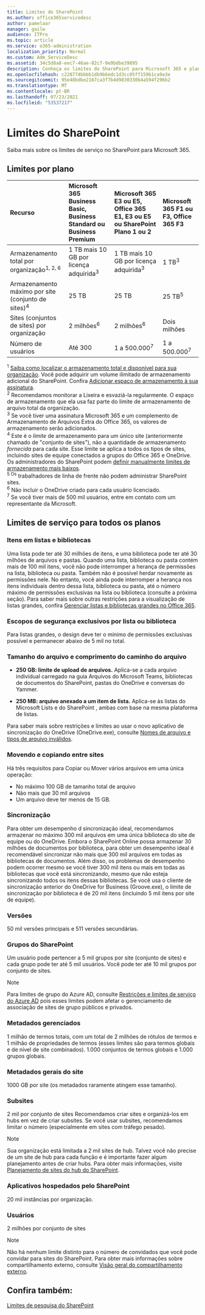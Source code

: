 ```yaml
---
title: Limites do SharePoint
ms.author: office365servicedesc
author: pamelaar
manager: gailw
audience: ITPro
ms.topic: article
ms.service: o365-administration
localization_priority: Normal
ms.custom: Adm_ServiceDesc
ms.assetid: 34c5d8a8-eec7-46ae-82c7-9e9bdbe39895
description: Conheça os limites do SharePoint para Microsoft 365 e planos autônomos.
ms.openlocfilehash: c228774bbbb1db9b6edc1d3cc05ff159b1ca9a3e
ms.sourcegitcommit: 95e48bdbe2167ca3f7b4d9830330b4a594f296b2
ms.translationtype: MT
ms.contentlocale: pt-BR
ms.lasthandoff: 07/23/2021
ms.locfileid: "53537217"
---
```

# <a name="sharepoint-limits"></a>Limites do SharePoint

Saiba mais sobre os limites de serviço no SharePoint para Microsoft 365.
  
## <a name="limits-by-plan"></a>Limites por plano 

| Recurso | Microsoft 365 Business Basic, Business Standard ou Business Premium | Microsoft 365 E3 ou E5, Office 365 E1, E3 ou E5 ou SharePoint Plano 1 ou 2 | Microsoft 365 F1 ou F3, Office 365 F3 |
|:-----|:-----|:-----|:-----|
|Armazenamento total por organização<sup>1, 2, 6</sup> <br/> |1 TB mais 10 GB por licença adquirida<sup>3</sup>  <br/> |1 TB mais 10 GB por licença adquirida<sup>3</sup> <br/> |1 TB<sup>3</sup> <br/> |
|Armazenamento máximo por site (conjunto de sites)<sup>4</sup><br/> |25 TB <br/> |25 TB <br/> |25 TB<sup>5</sup> <br/> |
|Sites (conjuntos de sites) por organização  <br/> |2 milhões<sup>6</sup> <br/> |2 milhões<sup>6</sup> <br/> |Dois milhões<br/> |
|Número de usuários  <br/> |Até 300  <br/> |1 a 500.000<sup>7</sup> <br/> |1 a 500.000<sup>7</sup> <br/> |
   
<sup>1</sup> [Saiba como localizar o armazenamento total e disponível para sua organização](/sharepoint/manage-site-collection-storage-limits). Você pode adquirir um volume ilimitado de armazenamento adicional do SharePoint. Confira [Adicionar espaço de armazenamento à sua assinatura](/office365/admin/subscriptions-and-billing/add-storage-space). 
<br/><sup>2</sup> Recomendamos monitorar a Lixeira e esvaziá-la regularmente. O espaço de armazenamento que ela usa faz parte do limite de armazenamento de arquivo total da organização. 
<br/> <sup>3</sup> Se você tiver uma assinatura Microsoft 365 e um complemento de Armazenamento de Arquivos Extra do Office 365, os valores de armazenamento serão adicionados. 
<br/> <sup>4</sup> Este é o *limite* de armazenamento para um único site (anteriormente chamado de "conjunto de sites"), não a quantidade de armazenamento *fornecida* para cada site. Esse limite se aplica a todos os tipos de sites, incluindo sites de equipe conectados a grupos do Office 365 e OneDrive. Os administradores do SharePoint podem [definir manualmente limites de armazenamento mais baixos](/sharepoint/manage-site-collection-storage-limits#manage-individual-site-storage-limits). 
<br/> <sup>5 Os</sup> trabalhadores de linha de frente não podem administrar SharePoint sites. 
<br/> <sup>6</sup> Não incluir o OneDrive criado para cada usuário licenciado. 
<br/> <sup>7</sup> Se você tiver mais de 500 mil usuários, entre em contato com um representante da Microsoft. 
  
## <a name="service-limits-for-all-plans"></a>Limites de serviço para todos os planos

### <a name="items-in-lists-and-libraries"></a>Itens em listas e bibliotecas

Uma lista pode ter até 30 milhões de itens, e uma biblioteca pode ter até 30 milhões de arquivos e pastas. Quando uma lista, biblioteca ou pasta contém mais de 100 mil itens, você não pode interromper a herança de permissões na lista, biblioteca ou pasta. Também não é possível herdar novamente as permissões nele. No entanto, você ainda pode interromper a herança nos itens individuais dentro dessa lista, biblioteca ou pasta, até o número máximo de permissões exclusivas na lista ou biblioteca (consulte a próxima seção). Para saber mais sobre outras restrições para a visualização de listas grandes, confira [Gerenciar listas e bibliotecas grandes no Office 365](https://support.office.com/article/b4038448-ec0e-49b7-b853-679d3d8fb784).

### <a name="unique-security-scopes-per-list-or-library"></a>Escopos de segurança exclusivos por lista ou biblioteca

Para listas grandes, o design deve ter o mínimo de permissões exclusivas possível e permanecer abaixo de 5 mil no total.

### <a name="file-size-and-file-path-length"></a>Tamanho do arquivo e comprimento do caminho do arquivo

- **250 GB: limite de upload de arquivos.** Aplica-se a cada arquivo individual carregado na guia Arquivos do Microsoft Teams, bibliotecas de documentos do SharePoint, pastas do OneDrive e conversas do Yammer.

- **250 MB: arquivo anexado a um item de lista.** Aplica-se às listas do Microsoft Lists e do SharePoint , ambas com base na mesma plataforma de listas.

Para saber mais sobre restrições e limites ao usar o novo aplicativo de sincronização do OneDrive (OneDrive.exe), consulte [Nomes de arquivo e tipos de arquivo inválidos](https://support.office.com/article/64883a5d-228e-48f5-b3d2-eb39e07630fa).

### <a name="moving-and-copying-across-sites"></a>Movendo e copiando entre sites

Há três requisitos para Copiar ou Mover vários arquivos em uma única operação:

- No máximo 100 GB de tamanho total de arquivo
- Não mais que 30 mil arquivos
- Um arquivo deve ter menos de 15 GB.

### <a name="sync"></a>Sincronização

Para obter um desempenho d sincronização ideal, recomendamos armazenar no máximo 300 mil arquivos em uma única biblioteca do site de equipe ou do OneDrive. Embora o SharePoint Online possa armazenar 30 milhões de documentos por biblioteca, para obter um desempenho ideal é recomendável sincronizar não mais que 300 mil arquivos em todas as bibliotecas de documentos. Além disso, os problemas de desempenho podem ocorrer mesmo se você tiver 300 mil itens ou mais em todas as bibliotecas que você está sincronizando, mesmo que não esteja sincronizando todos os itens dessas bibliotecas. Se você usa o cliente de sincronização anterior do OneDrive for Business (Groove.exe), o limite de sincronização por biblioteca é de 20 mil itens (incluindo 5 mil itens por site de equipe).

### <a name="versions"></a>Versões

50 mil versões principais e 511 versões secundárias.

### <a name="sharepoint-groups"></a>Grupos do SharePoint

Um usuário pode pertencer a 5 mil grupos por site (conjunto de sites) e cada grupo pode ter até 5 mil usuários. Você pode ter até 10 mil grupos por conjunto de sites.

> [!NOTE]
> Para limites de grupo do Azure AD, consulte [Restrições e limites de serviço do Azure AD](/azure/active-directory/users-groups-roles/directory-service-limits-restrictions) pois esses limites podem afetar o gerenciamento de associação de sites de grupo públicos e privados.

### <a name="managed-metadata"></a>Metadados gerenciados

1 milhão de termos totais, com um total de 2 milhões de rótulos de termos e 1 milhão de propriedades de termos (esses limites são para termos globais e de nível de site combinados). 1.000 conjuntos de termos globais e 1.000 grupos globais.

### <a name="overall-site-metadata"></a>Metadados gerais do site

1000 GB por site (os metadados raramente atingem esse tamanho).

### <a name="subsites"></a>Subsites

2 mil por conjunto de sites Recomendamos criar sites e organizá-los em hubs em vez de criar subsites. Se você usar subsites, recomendamos limitar o número (especialmente em sites com tráfego pesado).

> [!NOTE]
> Sua organização está limitada a 2 mil sites de hub. Talvez você não precise de um site de hub para cada função e é importante fazer algum planejamento antes de criar hubs. Para obter mais informações, visite [Planejamento de sites do hub do SharePoint](/sharepoint/planning-hub-sites).

### <a name="sharepoint-hosted-applications"></a>Aplicativos hospedados pelo SharePoint

20 mil instâncias por organização.

### <a name="users"></a>Usuários

2 milhões por conjunto de sites

> [!NOTE]
> Não há nenhum limite distinto para o número de convidados que você pode convidar para sites do SharePoint. Para obter mais informações sobre compartilhamento externo, consulte [Visão geral do compartilhamento externo](/sharepoint/external-sharing-overview).

## <a name="see-also"></a>Confira também:

[Limites de pesquisa do SharePoint](/sharepoint/search-limits)